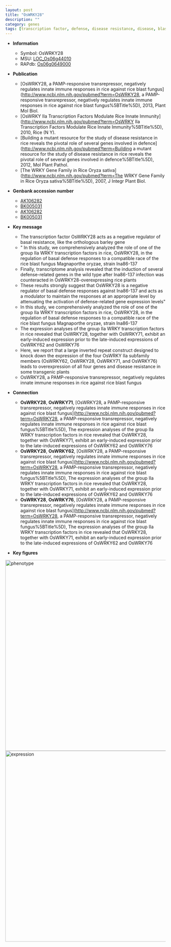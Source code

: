 ```yaml
---
layout: post
title: "OsWRKY28"
description: ""
category: genes
tags: [transcription factor, defense, disease resistance, disease, blast, defense response, magnaporthe oryzae]
---
```


* **Information**  
    + Symbol: OsWRKY28  
    + MSU: [LOC_Os06g44010](http://rice.plantbiology.msu.edu/cgi-bin/ORF_infopage.cgi?orf=LOC_Os06g44010)  
    + RAPdb: [Os06g0649000](http://rapdb.dna.affrc.go.jp/viewer/gbrowse_details/irgsp1?name=Os06g0649000)  

* **Publication**  
    + [OsWRKY28, a PAMP-responsive transrepressor, negatively regulates innate immune responses in rice against rice blast fungus](http://www.ncbi.nlm.nih.gov/pubmed?term=OsWRKY28, a PAMP-responsive transrepressor, negatively regulates innate immune responses in rice against rice blast fungus%5BTitle%5D), 2013, Plant Mol Biol.
    + [OsWRKY IIa Transcription Factors Modulate Rice Innate Immunity](http://www.ncbi.nlm.nih.gov/pubmed?term=OsWRKY IIa Transcription Factors Modulate Rice Innate Immunity%5BTitle%5D), 2010, Rice (N Y).
    + [Building a mutant resource for the study of disease resistance in rice reveals the pivotal role of several genes involved in defence](http://www.ncbi.nlm.nih.gov/pubmed?term=Building a mutant resource for the study of disease resistance in rice reveals the pivotal role of several genes involved in defence%5BTitle%5D), 2012, Mol Plant Pathol.
    + [The WRKY Gene Family in Rice Oryza sativa](http://www.ncbi.nlm.nih.gov/pubmed?term=The WRKY Gene Family in Rice Oryza sativa%5BTitle%5D), 2007, J Integr Plant Biol.

* **Genbank accession number**  
    + [AK106282](http://www.ncbi.nlm.nih.gov/nuccore/AK106282)
    + [BK005031](http://www.ncbi.nlm.nih.gov/nuccore/BK005031)
    + [AK106282](http://www.ncbi.nlm.nih.gov/nuccore/AK106282)
    + [BK005031](http://www.ncbi.nlm.nih.gov/nuccore/BK005031)

* **Key message**  
    + The transcription factor OsWRKY28 acts as a negative regulator of basal resistance, like the orthologous barley gene
    + " In this study, we comprehensively analyzed the role of one of the group IIa WRKY transcription factors in rice, OsWRKY28, in the regulation of basal defense responses to a compatible race of the rice blast fungus Magnaporthe oryzae, strain Ina86-137
    + Finally, transcriptome analysis revealed that the induction of several defense-related genes in the wild type after Ina86-137 infection was counteracted in OsWRKY28-overexpressing rice plants
    + These results strongly suggest that OsWRKY28 is a negative regulator of basal defense responses against Ina86-137 and acts as a modulator to maintain the responses at an appropriate level by attenuating the activation of defense-related gene expression levels"
    + In this study, we comprehensively analyzed the role of one of the group IIa WRKY transcription factors in rice, OsWRKY28, in the regulation of basal defense responses to a compatible race of the rice blast fungus Magnaporthe oryzae, strain Ina86-137
    + The expression analyses of the group IIa WRKY transcription factors in rice revealed that OsWRKY28, together with OsWRKY71, exhibit an early-induced expression prior to the late-induced expressions of OsWRKY62 and OsWRKY76
    + Here, we report that a large inverted repeat construct designed to knock down the expression of the four OsWRKY IIa subfamily members (OsWRKY62, OsWRKY28, OsWRKY71, and OsWRKY76) leads to overexpression of all four genes and disease resistance in some transgenic plants
    + OsWRKY28, a PAMP-responsive transrepressor, negatively regulates innate immune responses in rice against rice blast fungus

* **Connection**  
    + __OsWRKY28__, __OsWRKY71__, [OsWRKY28, a PAMP-responsive transrepressor, negatively regulates innate immune responses in rice against rice blast fungus](http://www.ncbi.nlm.nih.gov/pubmed?term=OsWRKY28, a PAMP-responsive transrepressor, negatively regulates innate immune responses in rice against rice blast fungus%5BTitle%5D),  The expression analyses of the group IIa WRKY transcription factors in rice revealed that OsWRKY28, together with OsWRKY71, exhibit an early-induced expression prior to the late-induced expressions of OsWRKY62 and OsWRKY76
    + __OsWRKY28__, __OsWRKY62__, [OsWRKY28, a PAMP-responsive transrepressor, negatively regulates innate immune responses in rice against rice blast fungus](http://www.ncbi.nlm.nih.gov/pubmed?term=OsWRKY28, a PAMP-responsive transrepressor, negatively regulates innate immune responses in rice against rice blast fungus%5BTitle%5D),  The expression analyses of the group IIa WRKY transcription factors in rice revealed that OsWRKY28, together with OsWRKY71, exhibit an early-induced expression prior to the late-induced expressions of OsWRKY62 and OsWRKY76
    + __OsWRKY28__, __OsWRKY76__, [OsWRKY28, a PAMP-responsive transrepressor, negatively regulates innate immune responses in rice against rice blast fungus](http://www.ncbi.nlm.nih.gov/pubmed?term=OsWRKY28, a PAMP-responsive transrepressor, negatively regulates innate immune responses in rice against rice blast fungus%5BTitle%5D),  The expression analyses of the group IIa WRKY transcription factors in rice revealed that OsWRKY28, together with OsWRKY71, exhibit an early-induced expression prior to the late-induced expressions of OsWRKY62 and OsWRKY76

* **Key figures**  
<img src="http://ricencode.github.io/images/OsWRKY28.pheno.png" alt="phenotype"  style="width: 600px;"/>

<img src="http://ricencode.github.io/images/OsWRKY28.exp.png" alt="expression"  style="width: 600px;"/>


